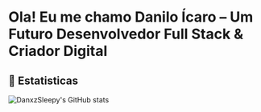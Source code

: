 # Ola! Eu me chamo Danilo Ícaro – Um Futuro Desenvolvedor Full Stack & Criador Digital

## 🤖 Estatisticas
![DanxzSleepy's GitHub stats](https://github-readme-stats.vercel.app/api?username=DanxzSleepy&show_icons=true&theme=dark)

<!-- [![Top Langs](https://github-readme-stats.vercel.app/api/top-langs/?username=DanxzSleepy&layout=compact&show_icons=true&theme=shadow_red)](https://github.com/anuraghazra/github-readme-stats)

Também conhecido como **Danxz.Sleepy**, sou um desenvolvedor apaixonado por criar experiências digitais que misturam tecnologia, arte e narrativa por diversao. 

Gosto de explorar o vazio criativo, aquele espaço onde ideias ganham forma em código, design, desenho ou interatividade.  
Atualmente, estou construindo um ecossistema de projetos que vão desde sites artísticos até sistemas completos, com foco em aprendizado constante e originalidade.

## Alguns Projetos em destaque:

- 🔗 [AvoidNess](https://github.com/DanxzSleepy/Project-AVN4r)  
  Portal pessoal interativo com estilo visual inspirado em jogos como Hollow Knight e Limbo. Serve como núcleo para meus outros projetos criativos e estudos.
- 🧠 LumenCore *(em desenvolvimento)*  
  Um hub educacional com foco em astronomia, matemática, programação e filosofia, voltado para amadores e possiveis curiosos.
- 🎮 NoctForge *(em desenvolvimento)*  
  Repositório criativo para jogos, sistemas próprios e experimentos com interface e lógica.
- 🌌 Akumaverse *(em desenvolvimento)*  
  Um espaço para minha paixão por animes e mangás, com visão de comunidade geek.
- *(mais em breve...)*

  ## 💡 Sobre mim

- 🎓 Sou estudante de Desenvolvimento de Sistemas
- 🧑‍💻 Tambem sou apaixonado por Astronomia e a Tecnologia em si como HTML, CSS JavaScript 
- 🎮 Estou em desenvolvimento para ser um criador de jogos e experiências imersivas
- 📚 Curioso por ciência, filosofia e design e varias coisas
- 🌘 Meu estilo: minimalismo escuro com traços de luz
- 🧩 Explorador do simbólico, do vazio e da estética criativa

Estou sempre aberto a aprender, colaborar e transformar ideias em experiências reais 

## 📫 Onde me encontrar

- [YouTube](#) (em breve)
- [Instagram](https://www.instagram.com/danzx_sleep/)
- [Twitter/X](#) (Em breve)
- [Discord](#) (comunidade em formação)

<!--
**DanxzSleepy/DanxzSleepy** is a ✨ _special_ ✨ repository because its `README.md` (this file) appears on your GitHub profile.

Here are some ideas to get you started:

- 🔭 I’m currently working on ...
- 🌱 I’m currently learning ...
- 👯 I’m looking to collaborate on ...
- 🤔 I’m looking for help with ...
- 💬 Ask me about ...
- 📫 How to reach me: ...
- 😄 Pronouns: ...
- ⚡ Fun fact: ...
-->
